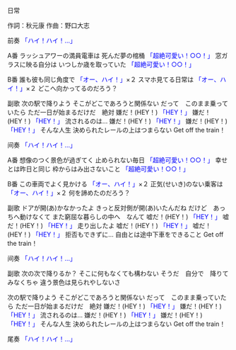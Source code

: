 日常

作詞：秋元康
作曲：野口大志

前奏 
<font color=blue>「ハイ！ハイ！…」</font> 

A番 
ラッシュアワーの満員電車は
死んだ夢の棺桶 <font color=blue>「超絶可愛い！○○！」</font> 
窓ガラスに映る自分は
いつしか歳を取っていた <font color=blue>「超絶可愛い！○○！」</font> 

B番 
誰も彼も同じ角度で <font color=blue>「オー、ハイ！」</font>×２ 
スマホ見てる日常は <font color=blue>「オー、ハイ！」</font>×２ 
どこへ向かってるのだろう？

副歌 
次の駅で降りよう
そこがどこであろうと関係ない
だって　このまま乗っていたら
ただ一日が始まるだけだ　絶対
嫌だ！(HEY！) <font color=blue>「HEY！」</font>
嫌だ！(HEY！) <font color=blue>「HEY！」</font>
流されるのは…
嫌だ！(HEY！) <font color=blue>「HEY！」</font>
嫌だ！(HEY！) <font color=blue>「HEY！」</font>
そんな人生
決められたレールの上はつまらない
Get off the train！

间奏 
<font color=blue>「ハイ！ハイ！…」</font> 

A番 
想像のつく景色が過ぎてく
止められない毎日 <font color=blue>「超絶可愛い！○○！」</font> 
幸せとは昨日と同じ
枠からはみ出さないこと <font color=blue>「超絶可愛い！○○！」</font> 

B番 
この車両でよく見かける <font color=blue>「オー、ハイ！」</font>×２ 
正気(せいき)のない乗客は <font color=blue>「オー、ハイ！」</font>×２ 
何を諦めたのだろう？

副歌 
ドアが開(あ)かなかったよ
きっと反対側が開(あ)いたんだね
だけど　あっちへ動けなくて
また窮屈な暮らしの中へ　なんて
嘘だ！(HEY！) <font color=blue>「HEY！」</font>
嘘だ！(HEY！) <font color=blue>「HEY！」</font>
走り出したよ
嘘だ！(HEY！) <font color=blue>「HEY！」</font>
嘘だ！(HEY！) <font color=blue>「HEY！」</font>
拒否もできずに…
自由とは途中下車をできること
Get off the train！

间奏 
<font color=blue>「ハイ！ハイ！…」</font> 

副歌 
次の次で降りるか？
そこに何もなくても構わない
そうだ　自分で　降りてみなくちゃ
違う景色は見られやしないさ

次の駅で降りよう
そこがどこであろうと関係ない
だって　このまま乗っていたら
ただ一日が始まるだけだ　絶対
嫌だ！(HEY！) <font color=blue>「HEY！」</font>
嫌だ！(HEY！) <font color=blue>「HEY！」</font>
流されるのは…
嫌だ！(HEY！) <font color=blue>「HEY！」</font>
嫌だ！(HEY！) <font color=blue>「HEY！」</font>
そんな人生
決められたレールの上はつまらない
Get off the train！

尾奏 
<font color=blue>「ハイ！ハイ！…」</font> 
